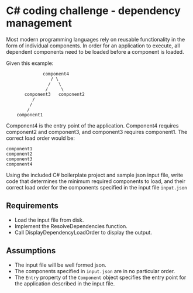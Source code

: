 # C# coding challenge - dependency management

Most modern programming languages rely on reusable functionality in the form of individual components.  In order for an application to execute, all dependent components need to be loaded before a component is loaded.

Given this example:
```
              component4
                 / \
                /   \
               /     \
       component3   component2
          / 
         /   
        / 
    component1    
```
Component4 is the entry point of the application.  Component4 requires component2 and component3, and component3 requires component1.  The correct load order would be:
```
component1
component2
component3
component4
```

Using the included C# boilerplate project and sample json input file, write code that determines the minimum required components to load, and their correct load order for the components specified in the input file ```input.json```

## Requirements
* Load the input file from disk.
* Implement the ResolveDependencies function.
* Call DisplayDependencyLoadOrder to display the output.

## Assumptions
* The input file will be well formed json.
* The components specified in ```input.json``` are in no particular order.
* The ```Entry``` property of the ```Component``` object specifies the entry point for the application described in the input file.
